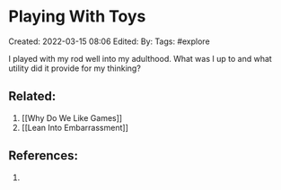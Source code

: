 # Playing With Toys
Created: 2022-03-15 08:06
Edited: 
By: 
Tags: #explore 

I played with my rod well into my adulthood. What was I up to and what utility did it provide for my thinking?

## Related:
1. [[Why Do We Like Games]]
2. [[Lean Into Embarrassment]]

## References:
1. 